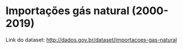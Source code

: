 # Importações gás natural (2000-2019)
Link do dataset: http://dados.gov.br/dataset/importacoes-gas-natural
